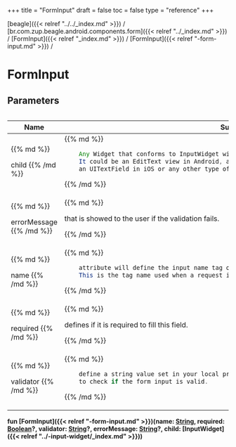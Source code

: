 +++
title = "FormInput"
draft = false
toc = false
type = "reference"
+++

[beagle]({{< relref "../../_index.md" >}}) / [br.com.zup.beagle.android.components.form]({{< relref "../_index.md" >}}) / [FormInput]({{< relref "_index.md" >}}) / [FormInput]({{< relref "-form-input.md" >}}) / 



# FormInput  


## Parameters  
<table>
  
  
<table>
  
<thead>
<tr>
<th>
Name  
</th>
<th>
Summary  
</th>
  
</tr>
</thead>
<tbody>
<tr>
<td>
{{% md %}}

child
{{% /md %}}
</td>
<td>
{{% md %}}



```java
    Any Widget that conforms to InputWidget will do here.
    It could be an EditText view in Android, a Radio button in HTML,
    an UITextField in iOS or any other type of view that can receive and store input from users.
```



{{% /md %}}
</td>
</tr>

<tr>
<td>
{{% md %}}

errorMessage
{{% /md %}}
</td>
<td>
{{% md %}}



that is showed to the user if the validation fails.


{{% /md %}}
</td>
</tr>

<tr>
<td>
{{% md %}}

name
{{% /md %}}
</td>
<td>
{{% md %}}

```java
    attribute will define the input name tag on this item.
    This is the tag name used when a request is made using a form component.
```

{{% /md %}}
</td>
</tr>

<tr>
<td>
{{% md %}}

required
{{% /md %}}
</td>
<td>
{{% md %}}



defines if it is required to fill this field.


{{% /md %}}
</td>
</tr>

<tr>
<td>
{{% md %}}

validator
{{% /md %}}
</td>
<td>
{{% md %}}

```java
    define a string value set in your local pre-configured Validators
    to check if the form input is valid.
```

{{% /md %}}
</td>
</tr>

</tbody>
</table>
  
</table>
  
  
<b><b>fun [FormInput]({{< relref "-form-input.md" >}})(name: [String](https://kotlinlang.org/api/latest/jvm/stdlib/kotlin/-string/index.html), required: [Boolean](https://kotlinlang.org/api/latest/jvm/stdlib/kotlin/-boolean/index.html)?, validator: [String](https://kotlinlang.org/api/latest/jvm/stdlib/kotlin/-string/index.html)?, errorMessage: [String](https://kotlinlang.org/api/latest/jvm/stdlib/kotlin/-string/index.html)?, child: [InputWidget]({{< relref "../-input-widget/_index.md" >}}))</b></b>  



